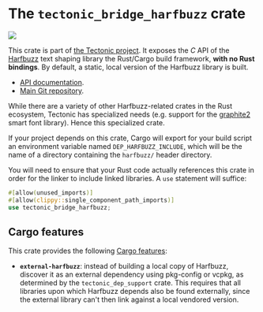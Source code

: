 # The `tectonic_bridge_harfbuzz` crate

[![](http://meritbadge.herokuapp.com/tectonic_bridge_harfbuzz)](https://crates.io/crates/tectonic_bridge_harfbuzz)

This crate is part of [the Tectonic
project](https://tectonic-typesetting.github.io/en-US/). It exposes the *C* API
of the [Harfbuzz] text shaping library the Rust/Cargo build framework, **with no
Rust bindings**. By default, a static, local version of the Harfbuzz library is
built.

[Harfbuzz]: https://harfbuzz.github.io/

- [API documentation](https://docs.rs/tectonic_bridge_harfbuzz/).
- [Main Git repository](https://github.com/tectonic-typesetting/tectonic/).

While there are a variety of other Harfbuzz-related crates in the Rust
ecosystem, Tectonic has specialized needs (e.g. support for the [graphite2]
smart font library). Hence this specialized crate.

[graphite2]: https://graphite.sil.org/

If your project depends on this crate, Cargo will export for your build script
an environment variable named `DEP_HARFBUZZ_INCLUDE`, which will be the name of
a directory containing the `harfbuzz/` header directory.

You will need to ensure that your Rust code actually references this crate in
order for the linker to include linked libraries. A `use` statement will
suffice:

```rust
#[allow(unused_imports)]
#[allow(clippy::single_component_path_imports)]
use tectonic_bridge_harfbuzz;
```


## Cargo features

This crate provides the following [Cargo features][features]:

[features]: https://doc.rust-lang.org/cargo/reference/features.html

- **`external-harfbuzz`**: instead of building a local copy of Harfbuzz,
  discover it as an external dependency using pkg-config or vcpkg, as determined
  by the `tectonic_dep_support` crate. This requires that all libraries upon
  which Harfbuzz depends also be found externally, since the external library can't
  then link against a local vendored version.

